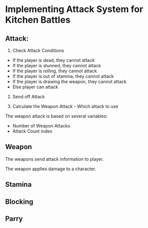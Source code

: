 # Implementing Attack System for Kitchen Battles

## Attack:

1. Check Attack Conditions

-   If the player is dead, they cannot attack
-   If the player is stunned, they cannot attack
-   If the player is rolling, they cannot attack
-   If the player is out of stamina, they cannot attack
-   If the player is drawing the weapon, they cannot attack
-   Else player can attack

2. Send off Attack

3. Calculate the Weapon Attack - Which attack to use

The weapon attack is based on several variables:

-   Number of Weapon Attacks
-   Attack Count index

## Weapon

The weapons send attack information to player.

The weapon applies damage to a character.

## Stamina

## Blocking

## Parry

